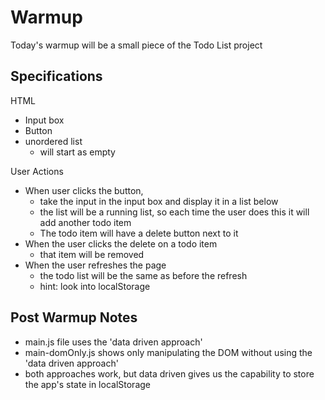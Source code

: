 # Warmup

Today's warmup will be a small piece of the Todo List project

## Specifications

HTML
- Input box
- Button
- unordered list
    - will start as empty

User Actions

- When user clicks the button, 
    - take the input in the input box and display it in a list below
    - the list will be a running list, so each time the user does this it will add another todo item
    - The todo item will have a delete button next to it
- When the user clicks the delete on a todo item
    - that item will be removed
- When the user refreshes the page
    - the todo list will be the same as before the refresh
    - hint: look into localStorage


## Post Warmup Notes

- main.js file uses the 'data driven approach'
- main-domOnly.js shows only manipulating the DOM without using the 'data driven approach'
- both approaches work, but data driven gives us the capability to store the app's state in localStorage
